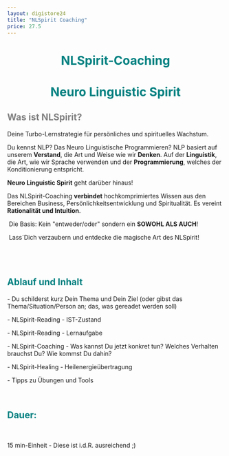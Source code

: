 ```yaml
---
layout: digistore24
title: "NLSpirit Coaching"
price: 27.5
---
```

<h1 style="text-align:center;"><strong><span style="color:#008080;">NLSpirit-Coaching</span></strong></h1>
<h1 style="text-align:center;"><strong><span style="color:#008080;">Neuro Linguistic Spirit</span></strong></h1>
<h2><span style="color:#808080;">Was ist NLSpirit?</span></h2>
<p>Deine Turbo-Lernstrategie f&#xFC;r pers&#xF6;nliches und spirituelles Wachstum.</p>
<p>Du kennst&#xA0;NLP? Das Neuro Linguistische Programmieren? NLP basiert auf unserem <strong>Verstand</strong>, die Art und Weise wie wir <strong>Denken</strong>. Auf der <strong>Linguistik</strong>, die Art, wie wir Sprache verwenden und der&#xA0;<strong>Programmierung</strong>, welches der Konditionierung entspricht.</p>
<p><strong>Neuro Linguistic Spirit</strong> geht dar&#xFC;ber hinaus!</p>
<p>Das NLSpirit-Coaching <strong>verbindet</strong> hochkomprimiertes Wissen aus den Bereichen Business, Pers&#xF6;nlichkeitsentwicklung und Spiritualit&#xE4;t. Es vereint <strong>Rationalit&#xE4;t und Intuition</strong>.&#xA0;</p>
<p>&#xA0;Die Basis: Kein &quot;entweder/oder&quot; sondern ein <strong>SOWOHL ALS AUCH</strong>!</p>
<p>&#xA0;Lass&#xB4;Dich verzaubern und entdecke&#xA0;die magische Art des NLSpirit!</p>
<h2>&#xA0;</h2>
<h2><span style="color:#008080;"><strong>Ablauf und Inhalt</strong></span></h2>
<p>- Du schilderst kurz Dein Thema und Dein Ziel (oder gibst das Thema/Situation/Person an; das, was gereadet werden soll)</p>
<p>- NLSpirit-Reading - IST-Zustand</p>
<p>- NLSpirit-Reading - Lernaufgabe</p>
<p>- NLSpirit-Coaching - Was kannst Du jetzt konkret tun? Welches Verhalten brauchst Du? Wie kommst Du dahin?</p>
<p>- NLSpirit-Healing - Heilenergie&#xFC;bertragung</p>
<p>- Tipps zu &#xDC;bungen und Tools</p>
<p>&#xA0;</p>
<h2><span style="color:#008080;"><strong>Dauer:</strong></span></h2>
<p>&#xA0;</p>
<p>15 min-Einheit - Diese ist i.d.R. ausreichend ;)</p>
<p>&#xA0;</p>